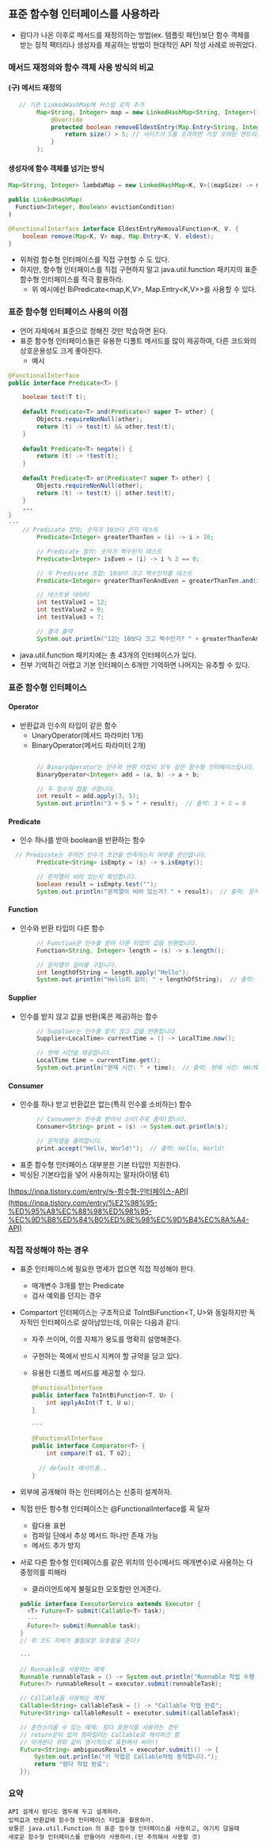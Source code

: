 ## 표준 함수형 인터페이스를 사용하라 

- 람다가 나온 이후로 메서드를 재정의하는 방법(ex. 템플릿 패턴)보단 함수 객체를 받는 정적 팩터리나 생성자를 제공하는 방법이 현대적인 API 작성 사례로 바뀌었다.
### 메서드 재정의와 함수 객체 사용 방식의 비교

#### (구) 메서드 재정의

```java
   // 기존 LinkedHashMap에 커스텀 로직 추가
        Map<String, Integer> map = new LinkedHashMap<String, Integer>(16, 0.75f, true) {
            @Override
            protected boolean removeEldestEntry(Map.Entry<String, Integer> eldest) {
                return size() > 5; // 사이즈가 5를 초과하면 가장 오래된 엔트리를 제거
            }
        };
```

#### 생성자에 함수 객체를 넘기는 방식

```java
Map<String, Integer> lambdaMap = new LinkedHashMap<K, V>((mapSize) -> mapSize > 5) {

public LinkedHashMap(
  Function<Integer, Boolean> evictionCondition)
)
```

```java
@FunctionalInterface interface EldestEntryRemovalFunction<K, V. {
    boolean remove(Map<K, V> map, Map.Entry<K, V. eldest);
}
```

- 위처럼 함수형 인터페이스를 직접 구현할 수 도 있다.
- 하지만, 함수형 인터페이스를 직접 구현하지 말고 java.util.function 패키지의 표준 함수형 인터페이스를 적극 활용하라.
    - 위 예시에선 BiPredicate<map,K,V>, Map.Entry<K,V>>를 사용할 수 있다.

### 표준 함수형 인터페이스 사용의 이점

- 언어 자체에서 표준으로 정해진 것만 학습하면 된다.
- 표준 함수형 인터페이스들은 유용한 디폴트 메서드를 많이 제공하여, 다른 코드와의 상호운용성도 크게 좋아진다.
  - 예시
```java
@FunctionalInterface
public interface Predicate<T> {

    boolean test(T t);
    
    default Predicate<T> and(Predicate<? super T> other) {
        Objects.requireNonNull(other);
        return (t) -> test(t) && other.test(t);
    }
    
    default Predicate<T> negate() {
        return (t) -> !test(t);
    }
    
    default Predicate<T> or(Predicate<? super T> other) {
        Objects.requireNonNull(other);
        return (t) -> test(t) || other.test(t);
    }
    ...
}
--- 
    // Predicate 정의: 숫자가 10보다 큰지 테스트
        Predicate<Integer> greaterThanTen = (i) -> i > 10;

        // Predicate 정의: 숫자가 짝수인지 테스트
        Predicate<Integer> isEven = (i) -> i % 2 == 0;

        // 두 Predicate 조합: 10보다 크고 짝수인지를 테스트
        Predicate<Integer> greaterThanTenAndEven = greaterThanTen.and(isEven);

        // 테스트용 데이터
        int testValue1 = 12;
        int testValue2 = 9;
        int testValue3 = 7;

        // 결과 출력
        System.out.println("12는 10보다 크고 짝수인가? " + greaterThanTenAndEven.test(testValue1)); // true
```

- java.util.function 패키지에는 총 43개의 인터페이스가 있다.
- 전부 기억하긴 어렵고 기본 인터페이스 6개만 기억하면 나머지는 유추할 수 있다.

### 표준 함수형 인터페이스

#### Operator

- 반환값과 인수의 타입이 같은 함수
    - UnaryOperator(메서드 파라미터 1개)
    - BinaryOperator(메서드 파라미터 2개)

```java

        // BinaryOperator는 인수와 반환 타입이 모두 같은 함수형 인터페이스입니다.
        BinaryOperator<Integer> add = (a, b) -> a + b;

        // 두 정수의 합을 구합니다.
        int result = add.apply(3, 5);
        System.out.println("3 + 5 = " + result);  // 출력: 3 + 5 = 8

```

#### Predicate

- 인수 하나를 받아 boolean을 반환하는 함수

```java
  // Predicate는 주어진 인수가 조건을 만족하는지 여부를 판단합니다.
        Predicate<String> isEmpty = (s) -> s.isEmpty();

        // 문자열이 비어 있는지 확인합니다.
        boolean result = isEmpty.test("");
        System.out.println("문자열이 비어 있는가? " + result);  // 출력: 문자열이 비어 있는가? true
```

#### Function

- 인수와 반환 타입이 다른 함수

```java
        // Function은 인수를 받아 다른 타입의 값을 반환합니다.
        Function<String, Integer> length = (s) -> s.length();

        // 문자열의 길이를 구합니다.
        int lengthOfString = length.apply("Hello");
        System.out.println("Hello의 길이: " + lengthOfString);  // 출력: Hello의 길이: 5

```

#### Supplier

- 인수를 받지 않고 값을 반환(혹은 제공)하는 함수

```java
        // Supplier는 인수를 받지 않고 값을 반환합니다.
        Supplier<LocalTime> currentTime = () -> LocalTime.now();

        // 현재 시간을 제공합니다.
        LocalTime time = currentTime.get();
        System.out.println("현재 시간: " + time);  // 출력: 현재 시간: HH:MM:SS.XXX
```

#### Consumer

- 인수를 하나 받고 반환값은 없는(특히 인수를 소비하는) 함수

```java
        // Consumer는 인수를 받아서 소비(주로 출력)합니다.
        Consumer<String> print = (s) -> System.out.println(s);

        // 문자열을 출력합니다.
        print.accept("Hello, World!");  // 출력: Hello, World!
```

- 표준 함수형 인터페이스 대부분은 기본 타입만 지원한다.
- 박싱된 기본타입을 넣어 사용하지는 말자(아이템 61)

[https://inpa.tistory.com/entry/☕-함수형-인터페이스-API](https://inpa.tistory.com/entry/%E2%98%95-%ED%95%A8%EC%88%98%ED%98%95-%EC%9D%B8%ED%84%B0%ED%8E%98%EC%9D%B4%EC%8A%A4-API)

### 직접 작성해야 하는 경우

- 표준 인터페이스에 필요한 명세가 없으면 직접 작성해야 한다.
    - 매개변수 3개를 받는 Predicate
    - 검사 예외를 던지는 경우

- Compartort<T> 인터페이스는 구조적으로 ToIntBiFunction<T, U>와 동일하지만 독자적인 인터페이스로 살아남았는데, 이유는 다음과 같다.
    - 자주 쓰이며, 이름 자체가 용도를 명확히 설명해준다.
    - 구현하는 쪽에서 반드시 지켜야 할 규약을 담고 있다.
    - 유용한 디폴트 메서드를 제공할 수 있다.

        ```java
        @FunctionalInterface
        public interface ToIntBiFunction<T, U> {
            int applyAsInt(T t, U u);
        }
        
        ---
        
        @FunctionalInterface
        public interface Comparator<T> {
            int compare(T o1, T o2);
            
          // default 메서드들..
        }
        ```


- 외부에 공개해야 하는 인터페이스는 신중히 설계하자.
- 직접 만든 함수형 인터페이스는 @FunctionalInterface를 꼭 달자
    - 람다용 표현
    - 컴파일 단에서 추상 메서드 하나만 존재 가능
    - 메서드 추가 방지
- 서로 다른 함수형 인터페이스를 같은 위치의 인수(메서드 매개변수)로 사용하는 다중정의를 피해라
    - 클라이언트에게 불필요한 모호함만 안겨준다.

    ```java
    public interface ExecutorService extends Executor {
      <T> Future<T> submit(Callable<T> task);
      ---
      Future<?> submit(Runnable task);
    }
    // 위 코드 자체가 불필요한 모호함을 준다ㅏ
    
    ---
    
    // Runnable을 사용하는 예제
    Runnable runnableTask = () -> System.out.println("Runnable 작업 수행 중");
    Future<?> runnableResult = executor.submit(runnableTask);
    
    // Callable을 사용하는 예제
    Callable<String> callableTask = () -> "Callable 작업 완료";
    Future<String> callableResult = executor.submit(callableTask);
    
    // 혼란스러울 수 있는 예제: 람다 표현식을 사용하는 경우
    // return문이 있어 컴파일러는 Callable로 해석하긴 함
    // 아래본다 위와 같이 명시적으로 표현해서 써라!!
    Future<String> ambiguousResult = executor.submit(() -> {
        System.out.println("이 작업은 Callable처럼 동작합니다.");
        return "람다 작업 완료";
    });
    ```


### 요약

```
API 설계시 람다도 염두해 두고 설계하라.
입력값과 반환값에 함수형 인터페이스 타입을 활용하라.
보통은 java.util.Function 의 표준 함수형 인터페이스를 사용하고, 여기치 않을때 
새로운 함수형 인터페이스를 만들어라 사용하라.(단 주의해서 사용할 것)
```